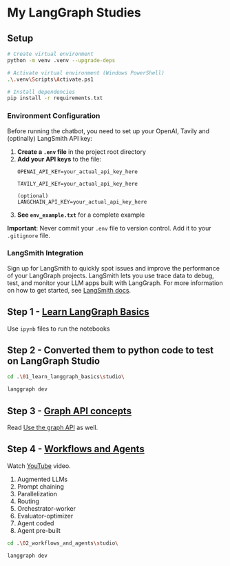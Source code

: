 # My LangGraph Studies

## Setup

```bash
# Create virtual environment
python -m venv .venv --upgrade-deps

# Activate virtual environment (Windows PowerShell)
.\.venv\Scripts\Activate.ps1

# Install dependencies
pip install -r requirements.txt
```

### Environment Configuration

Before running the chatbot, you need to set up your OpenAI, Tavily and (optinally) LangSmith API key:

1. **Create a `.env` file** in the project root directory
2. **Add your API keys** to the file:
   ```
   OPENAI_API_KEY=your_actual_api_key_here

   TAVILY_API_KEY=your_actual_api_key_here

   (optional)
   LANGCHAIN_API_KEY=your_actual_api_key_here
   ```
3. **See `env_example.txt`** for a complete example

**Important**: Never commit your `.env` file to version control. Add it to your `.gitignore` file.

### LangSmith Integration

Sign up for LangSmith to quickly spot issues and improve the performance of your LangGraph projects. LangSmith lets you use trace data to debug, test, and monitor your LLM apps built with LangGraph. For more information on how to get started, see [LangSmith docs](https://docs.smith.langchain.com).


## Step 1 - [Learn LangGraph Basics](https://docs.langchain.com/langgraph-platform/langgraph-basics/why-langgraph#learn-langgraph-basics)

Use `ipynb` files to run the notebooks

## Step 2 - Converted them to python code to test on LangGraph Studio

```bash
cd .\01_learn_langgraph_basics\studio\ 

langgraph dev
```

## Step 3 - [Graph API concepts](https://docs.langchain.com/oss/python/graph-api)

Read [Use the graph API](https://docs.langchain.com/oss/python/use-graph-api) as well.

## Step 4 - [Workflows and Agents](https://langchain-ai.github.io/langgraph/tutorials/workflows/)

Watch [YouTube](https://www.youtube.com/watch?v=aHCDrAbH_go) video.

1. Augmented LLMs
2. Prompt chaining
3. Parallelization
4. Routing
5. Orchestrator-worker
6. Evaluator-optimizer
7. Agent coded
8. Agent pre-built

```bash
cd .\02_workflows_and_agents\studio\

langgraph dev
```
